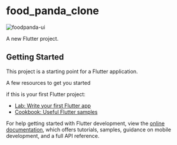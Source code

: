 # food_panda_clone
![foodpanda-ui](https://user-images.githubusercontent.com/128049830/236686538-cd3c8353-5a24-4b85-a8cf-e6e2bbed3e99.jpg)

A new Flutter project.

## Getting Started

This project is a starting point for a Flutter application.

A few resources to get you started 

if this is your first Flutter project:

- [Lab: Write your first Flutter app](https://docs.flutter.dev/get-started/codelab)
- [Cookbook: Useful Flutter samples](https://docs.flutter.dev/cookbook)

For help getting started with Flutter development, view the
[online documentation](https://docs.flutter.dev/), which offers tutorials,
samples, guidance on mobile development, and a full API reference.
